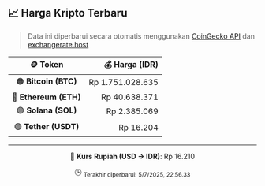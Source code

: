 

<!-- HARGA_KRIPTO -->
## 📈 Harga Kripto Terbaru

> Data ini diperbarui secara otomatis menggunakan [CoinGecko API](https://www.coingecko.com/) dan [exchangerate.host](https://exchangerate.host/)

<div align="center">

| 🪙 Token | 💰 Harga (IDR) |
|:------:|---------------:|
| 🟠 **Bitcoin (BTC)**   | Rp 1.751.028.635 |
| 🔵 **Ethereum (ETH)**  | Rp 40.638.371 |
| 🟣 **Solana (SOL)**    | Rp 2.385.069 |
| 🟢 **Tether (USDT)**   | Rp 16.204 |

---

💱 **Kurs Rupiah (USD → IDR)**: Rp 16.210

🕒 <sub>Terakhir diperbarui: 5/7/2025, 22.56.33</sub>

</div>
<!-- /HARGA_KRIPTO -->